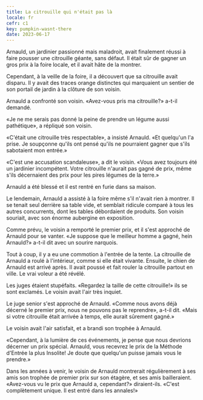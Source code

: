 ```yaml
---
title: La citrouille qui n'était pas là
locale: fr
cefr: c1
key: pumpkin-wasnt-there
date: 2023-06-17
---
```


Arnauld, un jardinier passionné mais maladroit, avait finalement réussi à faire pousser une citrouille géante, sans défaut. Il était sûr de gagner un gros prix à la foire locale, et il avait hâte de la montrer.

Cependant, à la veille de la foire, il a découvert que sa citrouille avait disparu. Il y avait des traces orange distinctes qui marquaient un sentier de son portail de jardin à la clôture de son voisin.

Arnauld a confronté son voisin. «Avez-vous pris ma citrouille?» a-t-il demandé.

«Je ne me serais pas donné la peine de prendre un légume aussi pathétique», a répliqué son voisin.

«C'était une citrouille très respectable», a insisté Arnauld. «Et quelqu'un l'a prise. Je soupçonne qu'ils ont pensé qu'ils ne pourraient gagner que s'ils sabotaient mon entrée.»

«C'est une accusation scandaleuse», a dit le voisin. «Vous avez toujours été un jardinier incompétent. Votre citrouille n'aurait pas gagné de prix, même s'ils décernaient des prix pour les pires légumes de la terre.»

Arnauld a été blessé et il est rentré en furie dans sa maison.

Le lendemain, Arnauld a assisté à la foire même s'il n'avait rien à montrer. Il se tenait seul derrière sa table vide, et semblait ridicule comparé à tous les autres concurrents, dont les tables débordaient de produits. Son voisin souriait, avec son énorme aubergine en exposition.

Comme prévu, le voisin a remporté le premier prix, et il s'est approché de Arnauld pour se vanter. «Je suppose que le meilleur homme a gagné, hein Arnauld?» a-t-il dit avec un sourire narquois.

Tout à coup, il y a eu une commotion à l'entrée de la tente. La citrouille de Arnauld a roulé à l'intérieur, comme si elle était vivante. Ensuite, le chien de Arnauld est arrivé après. Il avait poussé et fait rouler la citrouille partout en ville. Le vrai voleur a été révélé.

Les juges étaient stupéfaits. «Regardez la taille de cette citrouille!» ils se sont exclamés. Le voisin avait l'air très inquiet.

Le juge senior s'est approché de Arnauld. «Comme nous avons déjà décerné le premier prix, nous ne pouvons pas le reprendre», a-t-il dit. «Mais si votre citrouille était arrivée à temps, elle aurait sûrement gagné.»

Le voisin avait l'air satisfait, et a brandi son trophée à Arnauld.

«Cependant, à la lumière de ces événements, je pense que nous devrions décerner un prix spécial. Arnauld, vous recevrez le prix de la Méthode d'Entrée la plus Insolite! Je doute que quelqu'un puisse jamais vous le prendre.»

Dans les années à venir, le voisin de Arnauld montrerait régulièrement à ses amis son trophée de premier prix sur son étagère, et ses amis bailleraient. «Avez-vous vu le prix que Arnauld a, cependant?» diraient-ils. «C'est complètement unique. Il est entré dans les annales!»